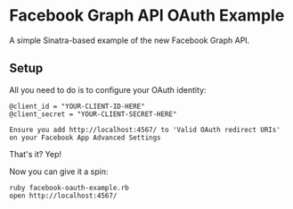 Facebook Graph API OAuth Example
================================

A simple Sinatra-based example of the new Facebook Graph API.

Setup
-----

All you need to do is to configure your OAuth identity:

    @client_id = "YOUR-CLIENT-ID-HERE"
    @client_secret = "YOUR-CLIENT-SECRET-HERE"

    Ensure you add http://localhost:4567/ to 'Valid OAuth redirect URIs' on your Facebook App Advanced Settings

That's it? Yep!

Now you can give it a spin:

    ruby facebook-oauth-example.rb
    open http://localhost:4567/